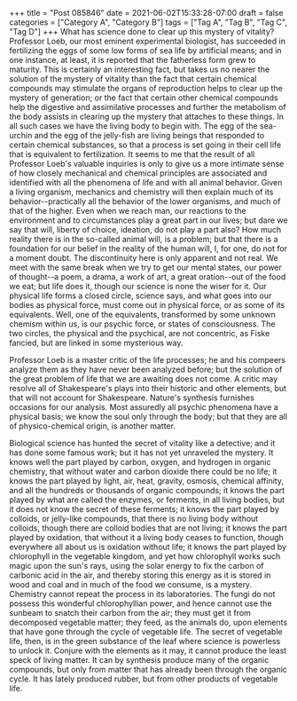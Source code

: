 +++
title = "Post 085846"
date = 2021-06-02T15:33:28-07:00
draft = false
categories = ["Category A", "Category B"]
tags = ["Tag A", "Tag B", "Tag C", "Tag D"]
+++
What has science done to clear up this mystery of vitality? Professor Loeb, our most eminent experimental biologist, has succeeded in fertilizing the eggs of some low forms of sea life by artificial means; and in one instance, at least, it is reported that the fatherless form grew to maturity. This is certainly an interesting fact, but takes us no nearer the solution of the mystery of vitality than the fact that certain chemical compounds may stimulate the organs of reproduction helps to clear up the mystery of generation; or the fact that certain other chemical compounds help the digestive and assimilative processes and further the metabolism of the body assists in clearing up the mystery that attaches to these things. In all such cases we have the living body to begin with. The egg of the sea-urchin and the egg of the jelly-fish are living beings that responded to certain chemical substances, so that a process is set going in their cell life that is equivalent to fertilization. It seems to me that the result of all Professor Loeb's valuable inquiries is only to give us a more intimate sense of how closely mechanical and chemical principles are associated and identified with all the phenomena of life and with all animal behavior. Given a living organism, mechanics and chemistry will then explain much of its behavior--practically all the behavior of the lower organisms, and much of that of the higher. Even when we reach man, our reactions to the environment and to circumstances play a great part in our lives; but dare we say that will, liberty of choice, ideation, do not play a part also? How much reality there is in the so-called animal will, is a problem; but that there is a foundation for our belief in the reality of the human will, I, for one, do not for a moment doubt. The discontinuity here is only apparent and not real. We meet with the same break when we try to get our mental states, our power of thought--a poem, a drama, a work of art, a great oration--out of the food we eat; but life does it, though our science is none the wiser for it. Our physical life forms a closed circle, science says, and what goes into our bodies as physical force, must come out in physical force, or as some of its equivalents. Well, one of the equivalents, transformed by some unknown chemism within us, is our psychic force, or states of consciousness. The two circles, the physical and the psychical, are not concentric, as Fiske fancied, but are linked in some mysterious way.

Professor Loeb is a master critic of the life processes; he and his compeers analyze them as they have never been analyzed before; but the solution of the great problem of life that we are awaiting does not come. A critic may resolve all of Shakespeare's plays into their historic and other elements, but that will not account for Shakespeare. Nature's synthesis furnishes occasions for our analysis. Most assuredly all psychic phenomena have a physical basis; we know the soul only through the body; but that they are all of physico-chemical origin, is another matter.

Biological science has hunted the secret of vitality like a detective; and it has done some famous work; but it has not yet unraveled the mystery. It knows well the part played by carbon, oxygen, and hydrogen in organic chemistry, that without water and carbon dioxide there could be no life; it knows the part played by light, air, heat, gravity, osmosis, chemical affinity, and all the hundreds or thousands of organic compounds; it knows the part played by what are called the enzymes, or ferments, in all living bodies, but it does not know the secret of these ferments; it knows the part played by colloids, or jelly-like compounds, that there is no living body without colloids, though there are colloid bodies that are not living; it knows the part played by oxidation, that without it a living body ceases to function, though everywhere all about us is oxidation without life; it knows the part played by chlorophyll in the vegetable kingdom, and yet how chlorophyll works such magic upon the sun's rays, using the solar energy to fix the carbon of carbonic acid in the air, and thereby storing this energy as it is stored in wood and coal and in much of the food we consume, is a mystery. Chemistry cannot repeat the process in its laboratories. The fungi do not possess this wonderful chlorophyllian power, and hence cannot use the sunbeam to snatch their carbon from the air; they must get it from decomposed vegetable matter; they feed, as the animals do, upon elements that have gone through the cycle of vegetable life. The secret of vegetable life, then, is in the green substance of the leaf where science is powerless to unlock it. Conjure with the elements as it may, it cannot produce the least speck of living matter. It can by synthesis produce many of the organic compounds, but only from matter that has already been through the organic cycle. It has lately produced rubber, but from other products of vegetable life.
